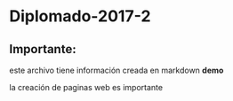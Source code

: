 # Diplomado-2017-2

## Importante:
este archivo tiene información creada en markdown **demo**

 la creación de paginas web es importante
